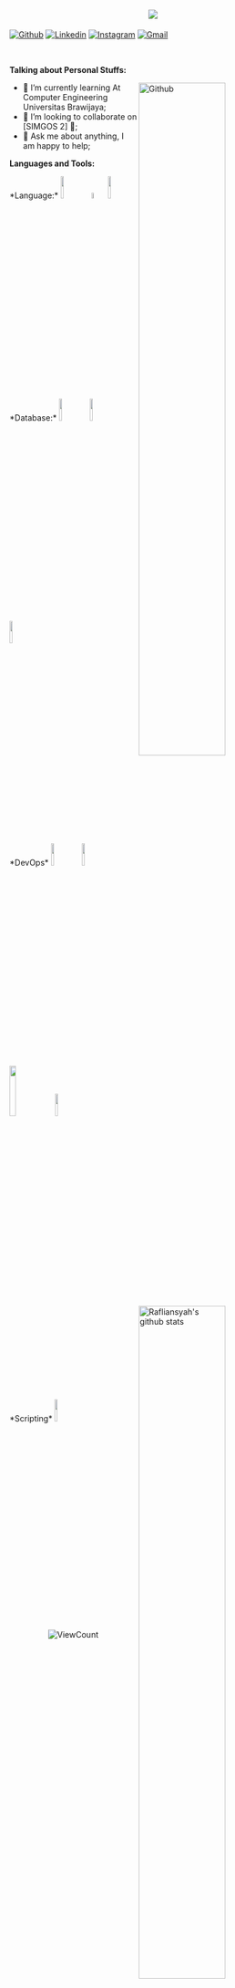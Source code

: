 <h1 align="center">
    <img src="https://readme-typing-svg.herokuapp.com/?font=Righteous&size=35&center=true&vCenter=true&width=500&height=70&duration=4000&lines=Hi+There!+👋;+I'm+Rafliansyah!;" />
</h1>

<!-- Your badges
You can use the website to generate badges: https://shields.io/
-->

[![Github](https://img.shields.io/badge/-Github-000?style=flat&logo=Github&logoColor=white)](https://github.com/rafli5131)
[![Linkedin](https://img.shields.io/badge/-LinkedIn-blue?style=flat&logo=Linkedin&logoColor=white)](https://www.linkedin.com/in/rafli-ansyah/)
[![Instagram](https://img.shields.io/badge/-Instagram-c13584?style=flat&labelColor=c13584&logo=instagram&logoColor=white)](https://www.instagram.com/rafliasnsyah734/)
[![Gmail](https://img.shields.io/badge/-Gmail-c14438?style=flat&logo=Gmail&logoColor=white)](mailto:rafli5131@gmail.com)

&nbsp;

<!-- Talking about you -->
**Talking about Personal Stuffs:**

<!-- Any image aligned to the right. Beware the width -->
<img width="55%" align="right" alt="Github" src="https://raw.githubusercontent.com/onimur/.github/master/.resources/git-header.svg" />

- 🌱 I’m currently learning At Computer Engineering Universitas Brawijaya;
- 👯 I’m looking to collaborate on [SIMGOS 2] 🤝;
- 💬 Ask me about anything, I am happy to help;

**Languages and Tools:** 

<!-- Your github readme stats
You can use this api: https://github.com/anuraghazra/github-readme-stats
-->
<p>
  <a href="https://github.com/onimur/handle-path-oz">
    <img width="55%" align="right" alt="Rafliansyah's github stats" src="https://github-readme-stats.vercel.app/api?username=rafli5131&show_icons=true&hide_border=true" />
  </a>
  <!-- Your languages and tools. Be careful with the alignment. 
  You can use this sites to get logos: https://www.vectorlogo.zone or https://simpleicons.org/
  -->
  *Language:*
  <code><img width="10%" src="https://www.vectorlogo.zone/logos/php/php-ar21.svg"></code>
  <code><img width="5%" src="https://upload.vectorlogo.zone/logos/javascript/images/239ec8a4-163e-4792-83b6-3f6d96911757.svg"></code>
  <code><img width="10%" src="https://www.vectorlogo.zone/logos/golang/golang-ar21.svg"></code>
  <br />
  *Database:*
  <code><img width="10%" src="https://www.vectorlogo.zone/logos/mysql/mysql-ar21.svg"></code>
  <code><img width="10%" src="https://www.vectorlogo.zone/logos/sqlite/sqlite-ar21.svg"></code>
  <code><img width="10%" src="https://www.vectorlogo.zone/logos/mongodb/mongodb-ar21.svg"></code>
  <br />
  *DevOps*
  <code><img width="10%" src="https://www.vectorlogo.zone/logos/prometheusio/prometheusio-ar21.svg"></code>
  <code><img width="10%" src="https://www.vectorlogo.zone/logos/grafana/grafana-ar21.svg"></code>
  <code><img width="15%" src="https://upload.wikimedia.org/wikipedia/en/2/25/Proxmox-VE-logo.svg"></code>
    <code><img width="10%" src="https://www.vectorlogo.zone/logos/git-scm/git-scm-ar21.svg"></code>
  <br />
  *Scripting*
  <code><img width="10%" src="https://www.vectorlogo.zone/logos/gnu_bash/gnu_bash-ar21.svg"></code>
</p>

<!-- Your hits or visitors
site: http://hits.dwyl.com or https://visitor-badge.glitch.me
Both apis are in trouble due to the number of requests, if you know any other to register visitors, great
-->
<p align="center">
  <img alt="ViewCount" src="https://views.whatilearened.today/views/github/rafli5131" />
</p>

